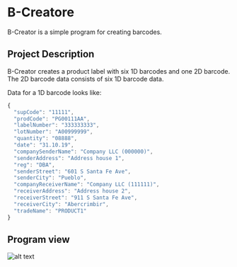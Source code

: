 # B-Creatore

B-Creator is a simple program for creating barcodes.

## Project Description

B-Creator creates a product label with six 1D barcodes and one 2D barcode. The 2D barcode data consists of six 1D barcode data. 

Data for a 1D barcode looks like:

```javascript
{ 
  "supCode": "11111",
  "prodCode": "PG00111AA",
  "labelNumber": "333333333",
  "lotNumber": "A00999999",
  "quantity": "08888",
  "date": "31.10.19",
  "companySenderName": "Company LLC (000000)",
  "senderAddress": "Address house 1",
  "reg": "DBA",
  "senderStreet": "601 S Santa Fe Ave",
  "senderCity": "Pueblo",
  "companyReceiverName": "Company LLC (111111)",
  "receiverAddress": "Address house 2",
  "receiverStreet": "911 S Santa Fe Ave",
  "receiverCity": "Abercrimbir",
  "tradeName": "PRODUCT1" 
}
```

## Program view 

![alt text](https://github.com/[username]/[reponame]/blob/[branch]/b-creator.png?raw=true)


